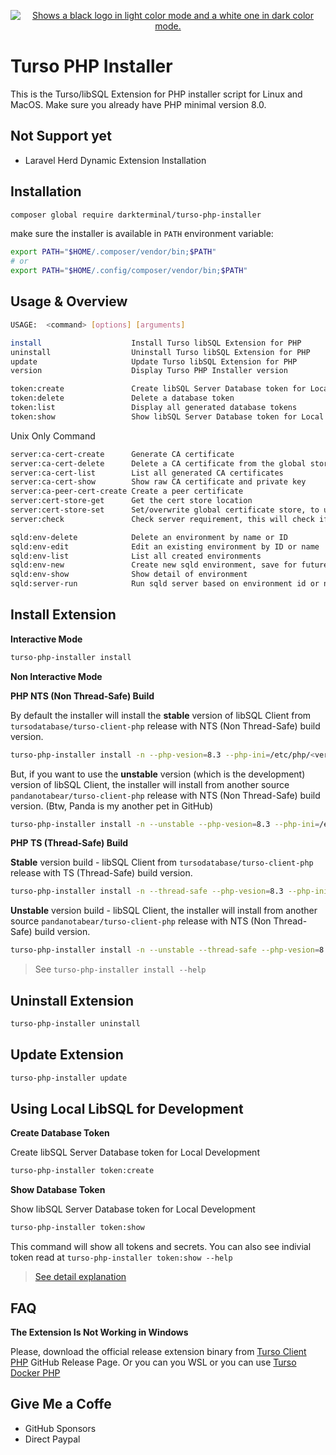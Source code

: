 <p align="center">
  <a href="https://discord.gg/turso">
    <picture>
      <source media="(prefers-color-scheme: dark)" srcset="https://i.imgur.com/UhuW3zm.png">
      <source media="(prefers-color-scheme: light)" srcset="https://i.imgur.com/vljWbfr.png">
      <img alt="Shows a black logo in light color mode and a white one in dark color mode." src="https://i.imgur.com/vGCC0I4.png">
    </picture>
  </a>
</p>

# Turso PHP Installer

This is the Turso/libSQL Extension for PHP installer script for Linux and MacOS. Make sure you already have PHP minimal version 8.0.

## Not Support yet

- Laravel Herd Dynamic Extension Installation

## Installation

```bash
composer global require darkterminal/turso-php-installer
```

make sure the installer is available in `PATH` environment variable:

```bash
export PATH="$HOME/.composer/vendor/bin;$PATH"
# or
export PATH="$HOME/.config/composer/vendor/bin;$PATH"
```

## Usage & Overview

```bash
USAGE:  <command> [options] [arguments]

install                    Install Turso libSQL Extension for PHP
uninstall                  Uninstall Turso libSQL Extension for PHP
update                     Update Turso libSQL Extension for PHP
version                    Display Turso PHP Installer version

token:create               Create libSQL Server Database token for Local Development
token:delete               Delete a database token
token:list                 Display all generated database tokens
token:show                 Show libSQL Server Database token for Local Development
```
Unix Only Command
```bash
server:ca-cert-create      Generate CA certificate
server:ca-cert-delete      Delete a CA certificate from the global store location
server:ca-cert-list        List all generated CA certificates
server:ca-cert-show        Show raw CA certificate and private key
server:ca-peer-cert-create Create a peer certificate
server:cert-store-get      Get the cert store location
server:cert-store-set      Set/overwrite global certificate store, to use by the server later. Default is same as {installation_dir}/certs
server:check               Check server requirement, this will check if python3 pip and cyptography lib are installed

sqld:env-delete            Delete an environment by name or ID
sqld:env-edit              Edit an existing environment by ID or name
sqld:env-list              List all created environments
sqld:env-new               Create new sqld environment, save for future use.
sqld:env-show              Show detail of environment
sqld:server-run            Run sqld server based on environment id or name
```

## Install Extension

**Interactive Mode**

```bash
turso-php-installer install
```

**Non Interactive Mode**

**PHP NTS (Non Thread-Safe) Build**

By default the installer will install the **stable** version of libSQL Client from `tursodatabase/turso-client-php` release with NTS (Non Thread-Safe) build version.
```bash
turso-php-installer install -n --php-vesion=8.3 --php-ini=/etc/php/<version>/cli/php.ini --extension-dir=/path/to/your-custom/extensions/directory
```

But, if you want to use the **unstable** version (which is the development) version of libSQL Client, the installer will install from another source `pandanotabear/turso-client-php` release with NTS (Non Thread-Safe) build version. (Btw, Panda is my another pet in GitHub)
```bash
turso-php-installer install -n --unstable --php-vesion=8.3 --php-ini=/etc/php/<version>/cli/php.ini --extension-dir=/path/to/your-custom/extensions/directory
```

**PHP TS (Thread-Safe) Build**

**Stable** version build - libSQL Client from `tursodatabase/turso-client-php` release with TS (Thread-Safe) build version.
```bash
turso-php-installer install -n --thread-safe --php-vesion=8.3 --php-ini=/etc/php/<version>/cli/php.ini --extension-dir=/path/to/your-custom/extensions/directory
```
**Unstable** version build - libSQL Client, the installer will install from another source `pandanotabear/turso-client-php` release with NTS (Non Thread-Safe) build version.
```bash
turso-php-installer install -n --unstable --thread-safe --php-vesion=8.3 --php-ini=/etc/php/<version>/cli/php.ini --extension-dir=/path/to/your-custom/extensions/directory
```

> See `turso-php-installer install --help`

## Uninstall Extension

```bash
turso-php-installer uninstall
```

## Update Extension

```bash
turso-php-installer update
```

## Using Local LibSQL for Development

**Create Database Token**

Create libSQL Server Database token for Local Development
```bash
turso-php-installer token:create
```

**Show Database Token**

Show libSQL Server Database token for Local Development
```bash
turso-php-installer token:show
```
This command will show all tokens and secrets. You can also see indivial token read at `turso-php-installer token:show --help`

> [See detail explanation](https://gist.github.com/darkterminal/c272bf2a572bc5d7378f31cf4aea5f19)

## FAQ

**The Extension Is Not Working in Windows**

Please, download the official release extension binary from [Turso Client PHP](https://github.com/tursodatabase/turso-client-php/releases) GitHub Release Page. Or you can you WSL or you can use [Turso Docker PHP](https://github.com/darkterminal/turso-docker-php)

## Give Me a Coffe

- GitHub Sponsors
- Direct Paypal
